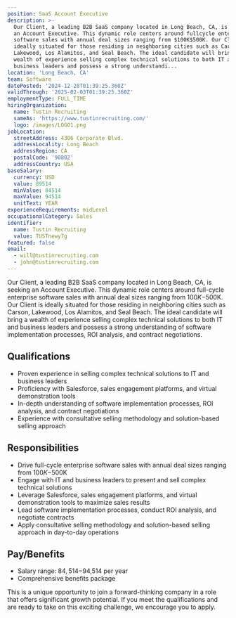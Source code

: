 ```yaml
---
position: SaaS Account Executive
description: >-
  Our Client, a leading B2B SaaS company located in Long Beach, CA, is seeking
  an Account Executive. This dynamic role centers around fullcycle enterprise
  software sales with annual deal sizes ranging from $100K$500K. Our Client is
  ideally situated for those residing in neighboring cities such as Carson,
  Lakewood, Los Alamitos, and Seal Beach. The ideal candidate will bring a
  wealth of experience selling complex technical solutions to both IT and
  business leaders and possess a strong understandi...
location: 'Long Beach, CA'
team: Software
datePosted: '2024-12-28T01:39:25.360Z'
validThrough: '2025-02-03T01:39:25.360Z'
employmentType: FULL_TIME
hiringOrganization:
  name: Tustin Recruiting
  sameAs: 'https://www.tustinrecruiting.com/'
  logo: /images/LOGO1.png
jobLocation:
  streetAddress: 4306 Corporate Blvd.
  addressLocality: Long Beach
  addressRegion: CA
  postalCode: '90802'
  addressCountry: USA
baseSalary:
  currency: USD
  value: 89514
  minValue: 84514
  maxValue: 94514
  unitText: YEAR
experienceRequirements: midLevel
occupationalCategory: Sales
identifier:
  name: Tustin Recruiting
  value: TUSTnewy7g
featured: false
email:
  - will@tustinrecruiting.com
  - john@tustinrecruiting.com
---
```




Our Client, a leading B2B SaaS company located in Long Beach, CA, is seeking an Account Executive. This dynamic role centers around full-cycle enterprise software sales with annual deal sizes ranging from $100K-$500K. Our Client is ideally situated for those residing in neighboring cities such as Carson, Lakewood, Los Alamitos, and Seal Beach. The ideal candidate will bring a wealth of experience selling complex technical solutions to both IT and business leaders and possess a strong understanding of software implementation processes, ROI analysis, and contract negotiations. 

## Qualifications

- Proven experience in selling complex technical solutions to IT and business leaders
- Proficiency with Salesforce, sales engagement platforms, and virtual demonstration tools
- In-depth understanding of software implementation processes, ROI analysis, and contract negotiations
- Experience with consultative selling methodology and solution-based selling approach

## Responsibilities

- Drive full-cycle enterprise software sales with annual deal sizes ranging from $100K-$500K
- Engage with IT and business leaders to present and sell complex technical solutions
- Leverage Salesforce, sales engagement platforms, and virtual demonstration tools to maximize sales results
- Lead software implementation processes, conduct ROI analysis, and negotiate contracts
- Apply consultative selling methodology and solution-based selling approach in day-to-day operations

## Pay/Benefits

- Salary range: $84,514-$94,514 per year
- Comprehensive benefits package

This is a unique opportunity to join a forward-thinking company in a role that offers significant growth potential. If you meet the qualifications and are ready to take on this exciting challenge, we encourage you to apply.
